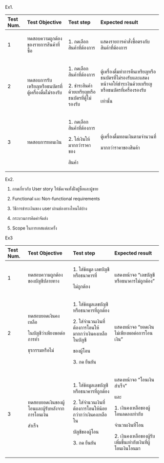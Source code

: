 Ex1.


|Test Num.|Test Objective|Test step|Expected result|
| :- | :- | :- | :- |
|1|<p>ทดสอบความถูกต้องของรายการสินค้าที่ซื้อ</p>|1. กดเลือกสินค้าที่ต้องการ|<p>แสดงรายการคำสั่งซื้อตรงกับสินค้าที่ต้องการ</p>|
|2|ทดสอบการรับเหรียญหรือธนบัตรที่ตู้เครื่องดื่มไม่รองรับ|<p>1. กดเลือกสินค้าที่ต้องการ</p><p>2. ชำระสินค้าด้วยเหรียญหรือธนบัตรที่ตู้ไม่รองรับ</p>|<p>ตู้เครื่องดื่มทำการคืนเหรียญหรือธนบัตรที่ไม่รองรับและแสดงหน้าจอให้ชำระเงินด้วยเหรียญหรือธนบัตรที่เครื่องรองรับ</p><p>เท่านั้น</p>|
|3|ทดสอบการทอนเงิน|<p>1. กดเลือกสินค้าที่ต้องการ</p><p>2. ใส่เงินให้มากกว่าราคาของ</p><p>สินค้า</p>|<p>ตู้เครื่องดื่มทอนเงินตามจำนวนที่</p><p>มากกว่าราคาของสินค้า</p>|


Ex2.

1. ถามเกี่ยวกับ User story ให้ชัดเจนทั้งฝั่งผู้ซื้อและผู้ขาย

2. Functional และ Non-functional requirements

3. วิธีการชำระเงินของ user ผ่านช่องทางไหนได้บ้าง

4. กระบวนการคิดค่าจัดส่ง

5. Scope ในการเทสแต่ละครั้ง

Ex3


|Test Num.|Test Objective|Test step|Expected result|
| :- | :- | :- | :- |
|1|ทดสอบความถูกต้องของบัญชีปลายทาง|<p>1. ใส่ข้อมูล เลขบัญชีหรือธนาคารที่</p><p>ไม่ถูกต้อง</p>|แสดงหน้าจอ “เลขบัญชีหรือธนาคารไม่ถูกต้อง”|
|2|<p>ทดสอบยอดเงินคงเหลือ</p><p>ในบัญชีว่าเพียงพอต่อการทำ</p><p>ธุรกรรมหรือไม่</p>|<p>1. ใส่ข้อมูลเลขบัญชีหรือธนาคารที่ถูกต้อง</p><p>2. ใส่จำนวนเงินที่ต้องการโอนให้มากกว่าเงินคงเหลือในบัญชี</p><p>ของผู้โอน</p><p>3. กด ยืนยัน</p>|แสดงหน้าจอ “ยอดเงินไม่เพียงพอต่อการโอนเงิน”|
|3|<p>ทดสอบยอดเงินของผู้โอนและผู้รับหลังจากการโอนเงิน</p><p>สำเร็จ</p>|<p>1. ใส่ข้อมูลเลขบัญชีหรือธนาคารที่ถูกต้อง</p><p>2. ใส่จำนวนเงินที่ต้องการโอนให้น้อยกว่ากว่าเงินคงเหลือใน</p><p>บัญชีของผู้โอน</p><p>3. กด ยืนยัน</p>|<p>แสดงหน้าจอ “โอนเงินสำเร็จ”</p><p>และ </p><p>1. เงินคงเหลือของผู้โอนลดลงเท่ากับ</p><p>จำนวนเงินที่โอน</p><p>2. เงินคงเหลือของผู้รับเพิ่มขึ้นเท่ากับเงินที่ผู้โอนเงินโอนมา</p>|


